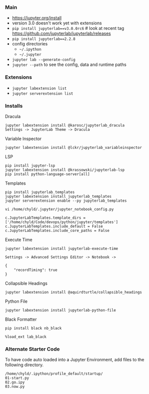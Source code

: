 ### Main

- https://jupyter.org/install
- version 3.0 doesn't work yet with extensions
- `pip install jupyterlab==v3.0.0rc6` # look at recent tag https://github.com/jupyterlab/jupyterlab/releases
- `pip install jupyterlab==2.2.8`
- config directories
  - `~/.ipython`
  - `~/.jupyter`
- `jupyter lab --generate-config`
- `jupyter --path` to see the config, data and runtime paths

### Extensions

- `jupyter labextension list`
- `jupyter serverextension list`

### Installs

Dracula

```
jupyter labextension install @karosc/jupyterlab_dracula
Settings -> JupyterLab Theme -> Dracula
```

Variable Inspector

```
jupyter labextension install @lckr/jupyterlab_variableinspector
```

LSP

```
pip install jupyter-lsp
jupyter labextension install @krassowski/jupyterlab-lsp
pip install python-language-server[all]
```

Templates

```
pip install jupyterlab_templates
jupyter labextension install jupyterlab_templates
jupyter serverextension enable --py jupyterlab_templates

vi /home/chyld/.jupyter/jupyter_notebook_config.py

c.JupyterLabTemplates.template_dirs = ['/home/chyld/Code/devops/python/jupyter/templates']
c.JupyterLabTemplates.include_default = False
c.JupyterLabTemplates.include_core_paths = False
```

Execute Time

```
jupyter labextension install jupyterlab-execute-time

Settings -> Advanced Settings Editor -> Notebook -> 

{
    "recordTiming": true
}

```

Collapsible Headings

```
jupyter labextension install @aquirdturtle/collapsible_headings
```

Python File

```
jupyter labextension install jupyterlab-python-file
```

Black Formatter

```
pip install black nb_black

%load_ext lab_black
```

### Alternate Starter Code

To have code auto loaded into a Jupyter Environment, add files to the following directory.

```
/home/chyld/.ipython/profile_default/startup/
01-start.py
02.go.ipy
03.now.py
```
